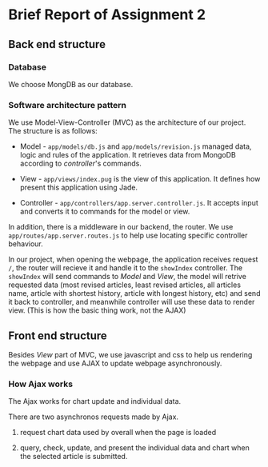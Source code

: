 # Brief Report of Assignment 2

## Back end structure

### Database

We choose MongDB as our database.

### Software architecture pattern

We use Model-View-Controller (MVC) as the architecture of our project. The structure is as follows:

* Model - `app/models/db.js` and `app/models/revision.js` managed data, logic and rules of the application. It retrieves data from MongoDB according to _controller_'s commands.

* View - `app/views/index.pug` is the view of this application. It defines how present this application using Jade.

* Controller - `app/controllers/app.server.controller.js`. It accepts input and converts it to commands for the model or view.

In addition, there is a middleware in our backend, the router. We use `app/routes/app.server.routes.js` to help use locating specific controller behaviour.

In our project, when opening the webpage, the application receives request `/`, the router will recieve it and handle it to the `showIndex` controller. The `showIndex` will send commands to _Model_ and _View_, the model will retrive requested data (most revised articles, least revised articles, all articles name, article with shortest history, article with longest history, etc) and send it back to controller, and meanwhile controller will use these data to render view. (This is how the basic thing work, not the AJAX) 

## Front end structure

Besides _View_ part of MVC, we use javascript and css to help us rendering the webpage and use AJAX to update webpage asynchronously.

### How Ajax works

The Ajax works for chart update and individual data.

There are two asynchronos requests made by Ajax.

1. request chart data used by overall when the page is loaded

2. query, check, update, and present the individual data and chart when the selected article is submitted.
